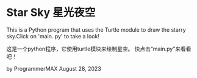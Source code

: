 # Star Sky 星光夜空
This is a Python program that uses the Turtle module to draw the starry sky.Click on 'main. py' to take a look!

这是一个python程序，它使用turtle模块来绘制星空。
快点击“main.py”来看看吧！

by ProgrammerMAX
August 28, 2023
